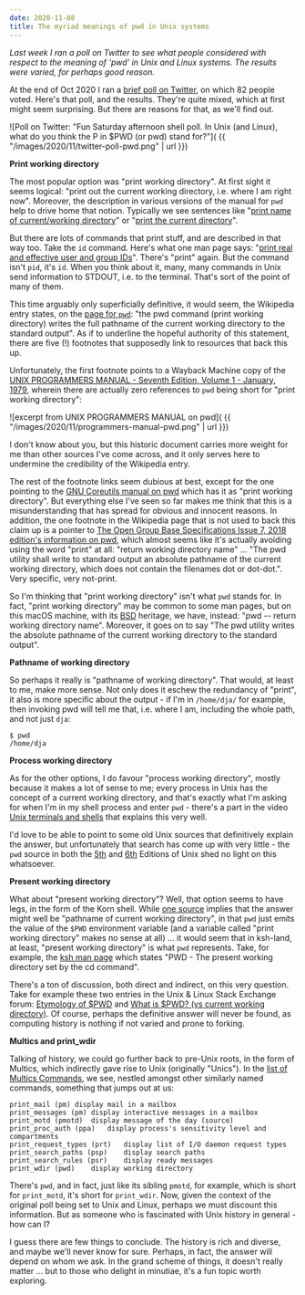 ```yaml
---
date: 2020-11-08
title: The myriad meanings of pwd in Unix systems
---
```


_Last week I ran a poll on Twitter to see what people considered with respect to the meaning of 'pwd' in Unix and Linux systems. The results were varied, for perhaps good reason._

At the end of Oct 2020 I ran a [brief poll on Twitter](/tweets/qmacro/status/1322567992551624705/), on which 82 people voted. Here's that poll, and the results. They're quite mixed, which at first might seem surprising. But there are reasons for that, as we'll find out.

![Poll on Twitter: "Fun Saturday afternoon shell poll. In Unix (and Linux), what do you think the P in $PWD (or pwd) stand for?"]( {{ "/images/2020/11/twitter-poll-pwd.png" | url }})

**Print working directory**

The most popular option was "print working directory". At first sight it seems logical: "print out the current working directory, i.e. where I am right now". Moreover, the description in various versions of the manual for `pwd` help to drive home that notion. Typically we see sentences like "[print name of current/working directory](https://linux.die.net/man/1/pwd)" or "[print the current directory](https://www.mankier.com/1/pwd)".

But there are lots of commands that print stuff, and are described in that way too. Take the `id` command. Here's what one man page says: "[print real and effective user and group IDs](https://man7.org/linux/man-pages/man1/id.1.html)". There's "print" again. But the command isn't `pid`, it's `id`. When you think about it, many, many commands in Unix send information to STDOUT, i.e. to the terminal. That's sort of the point of many of them.

This time arguably only superficially definitive, it would seem, the Wikipedia entry states, on the [page for `pwd`](https://en.wikipedia.org/wiki/Pwd): "the pwd command (print working directory) writes the full pathname of the current working directory to the standard output". As if to underline the hopeful authority of this statement, there are five (!) footnotes that supposedly link to resources that back this up.

Unfortunately, the first footnote points to a Wayback Machine copy of the [UNIX PROGRAMMERS MANUAL - Seventh Edition, Volume 1 - January, 1979](https://web.archive.org/web/20050520231659/http://cm.bell-labs.com/7thEdMan/v7vol1.pdf), wherein there are actually zero references to `pwd` being short for "print working directory":

![excerpt from UNIX PROGRAMMERS MANUAL on pwd]( {{ "/images/2020/11/programmers-manual-pwd.png" | url }})

I don't know about you, but this historic document carries more weight for me than other sources I've come across, and it only serves here to undermine the credibility of the Wikipedia entry.

The rest of the footnote links seem dubious at best, except for the one pointing to the [GNU Coreutils manual on pwd](https://www.gnu.org/software/coreutils/manual/coreutils.html#pwd-invocation) which has it as "print working directory". But everything else I've seen so far makes me think that this is a misunderstanding that has spread for obvious and innocent reasons. In addition, the one footnote in the Wikipedia page that is not used to back this claim up is a pointer to [The Open Group Base Specifications Issue 7, 2018 edition's information on pwd](https://pubs.opengroup.org/onlinepubs/9699919799/utilities/pwd.html), which almost seems like it's actually avoiding using the word "print" at all: "return working directory name" ... "The pwd utility shall write to standard output an absolute pathname of the current working directory, which does not contain the filenames dot or dot-dot.". Very specific, very not-print.

So I'm thinking that "print working directory" isn't what `pwd` stands for. In fact, "print working directory" may be common to some man pages, but on this macOS machine, with its [BSD](https://en.wikipedia.org/wiki/Berkeley_Software_Distribution) heritage, we have, instead: "pwd -- return working directory name". Moreover, it goes on to say "The pwd utility writes the absolute pathname of the current working directory to the standard output".

**Pathname of working directory**

So perhaps it really is "pathname of working directory". That would, at least to me, make more sense. Not only does it eschew the redundancy of "print", it also is more specific about the output - if I'm in `/home/dja/` for example, then invoking pwd will tell me that, i.e. where I am, including the whole path, and not just `dja`:

```shell
$ pwd
/home/dja
```

**Process working directory**

As for the other options, I do favour "process working directory", mostly because it makes a lot of sense to me; every process in Unix has the concept of a current working directory, and that's exactly what I'm asking for when I'm in my shell process and enter `pwd` - there's a part in the video [Unix terminals and shells](https://youtu.be/hgFBRZmwpSM?t=165) that explains this very well.

I'd love to be able to point to some old Unix sources that definitively explain the answer, but unfortunately that search has come up with very little - the `pwd` source in both the [5th](https://minnie.tuhs.org/cgi-bin/utree.pl?file=V5/usr/source/s2/pwd.c) and [6th](https://github.com/yisooan/unix-v6/blob/master/source/s2/pwd.c) Editions of Unix shed no light on this whatsoever.

**Present working directory**

What about "present working directory"? Well, that option seems to have legs, in the form of the Korn shell. While [one source](https://northstar-www.dartmouth.edu/doc/solaris-forte/ipe-help/dbx/dbx88cc.html) implies that the answer might well be "pathname of current working directory", in that `pwd` just emits the value of the `$PWD` environment variable (and a variable called "print working directory" makes no sense at all) ... it would seem that in ksh-land, at least, "present working directory" is what `pwd` represents. Take, for example, the [ksh man page](https://osr507doc.xinuos.com/en/man/html.C/ksh.C.html) which states "PWD - The present working directory set by the cd command".

There's a ton of discussion, both direct and indirect, on this very question. Take for example these two entries in the Unix & Linux Stack Exchange forum: [Etymology of $PWD](https://unix.stackexchange.com/questions/399026/etymology-of-pwd) and [What is $PWD? (vs current working directory)](https://unix.stackexchange.com/questions/174990/what-is-pwd-vs-current-working-directory). Of course, perhaps the definitive answer will never be found, as computing history is nothing if not varied and prone to forking.

**Multics and print_wdir**

Talking of history, we could go further back to pre-Unix roots, in the form of Multics, which indirectly gave rise to Unix (originally "Unics"). In the [list of Multics Commands](https://multicians.org/multics-commands.html), we see, nestled amongst other similarly named commands, something that jumps out at us:

```
print_mail (pm)	display mail in a mailbox
print_messages (pm)	display interactive messages in a mailbox
print_motd (pmotd)	display message of the day (source)
print_proc_auth (ppa)	display process's sensitivity level and compartments
print_request_types (prt)	display list of I/O daemon request types
print_search_paths (psp)	display search paths
print_search_rules (psr)	display ready messages
print_wdir (pwd)	display working directory
```

There's `pwd`, and in fact, just like its sibling `pmotd`, for example, which is short for `print_motd`, it's short for `print_wdir`. Now, given the context of the original poll being set to Unix and Linux, perhaps we must discount this information. But as someone who is fascinated with Unix history in general - how can I?

I guess there are few things to conclude. The history is rich and diverse, and maybe we'll never know for sure. Perhaps, in fact, the answer will depend on whom we ask. In the grand scheme of things, it doesn't really matter ... but to those who delight in minutiae, it's a fun topic worth exploring.
